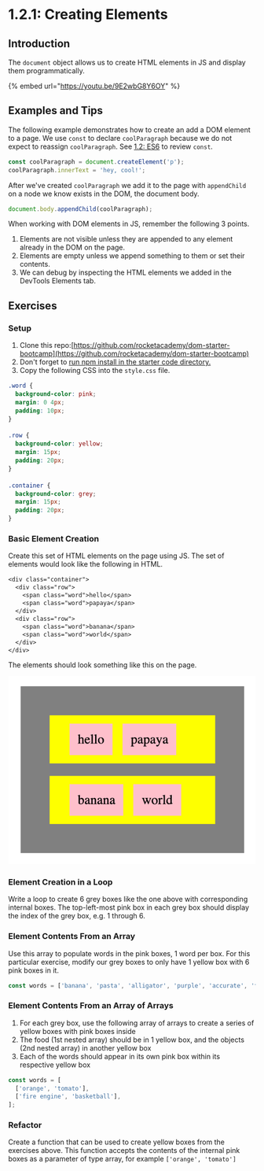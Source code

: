 # 1.2.1: Creating Elements

## Introduction

The `document` object allows us to create HTML elements in JS and display them programmatically.

{% embed url="https://youtu.be/9E2wbG8Y6OY" %}

## Examples and Tips

The following example demonstrates how to create an add a DOM element to a page. We use `const` to declare `coolParagraph` because we do not expect to reassign `coolParagraph`. See [1.2: ES6](../../0-language-and-tooling/0.2-es6/0.2.1-es6-basics.md#const-for-primitive-values-that-dont-change) to review `const`.

```javascript
const coolParagraph = document.createElement('p');
coolParagraph.innerText = 'hey, cool!';
```

After we've created `coolParagraph` we add it to the page with `appendChild` on a node we know exists in the DOM, the document body.

```javascript
document.body.appendChild(coolParagraph);
```

When working with DOM elements in JS, remember the following 3 points.

1. Elements are not visible unless they are appended to any element already in the DOM on the page.
2. Elements are empty unless we append something to them or set their contents.
3. We can debug by inspecting the HTML elements we added in the DevTools Elements tab.

## Exercises

### Setup

1. Clone this repo:[https://github.com/rocketacademy/dom-starter-bootcamp](https://github.com/rocketacademy/dom-starter-bootcamp)
2. Don't forget to [run npm install in the starter code directory.](../../logistics/required-hardware-and-software.md#eslint-npm-configuration-libraries)
3. Copy the following CSS into the `style.css` file.

```css
.word {
  background-color: pink;
  margin: 0 4px;
  padding: 10px;
}

.row {
  background-color: yellow;
  margin: 15px;
  padding: 20px;
}

.container {
  background-color: grey;
  margin: 15px;
  padding: 20px;
}
```

### Basic Element Creation

Create this set of HTML elements on the page using JS. The set of elements would look like the following in HTML.

```markup
<div class="container">
  <div class="row">
    <span class="word">hello</span>
    <span class="word">papaya</span>
  </div>
  <div class="row">
    <span class="word">banana</span>
    <span class="word">world</span>
  </div>
</div>
```

The elements should look something like this on the page.

![](<../../.gitbook/assets/Screen Shot 2020-09-29 at 6.52.58 PM.png>)

### Element Creation in a Loop

Write a loop to create 6 grey boxes like the one above with corresponding internal boxes. The top-left-most pink box in each grey box should display the index of the grey box, e.g. 1 through 6.

### Element Contents From an Array

Use this array to populate words in the pink boxes, 1 word per box. For this particular exercise, modify our grey boxes to only have 1 yellow box with 6 pink boxes in it.

```javascript
const words = ['banana', 'pasta', 'alligator', 'purple', 'accurate', 'fickle'];
```

### Element Contents From an Array of Arrays

1. For each grey box, use the following array of arrays to create a series of yellow boxes with pink boxes inside
2. The food (1st nested array) should be in 1 yellow box, and the objects (2nd nested array) in another yellow box
3. Each of the words should appear in its own pink box within its respective yellow box

```javascript
const words = [
  ['orange', 'tomato'],
  ['fire engine', 'basketball'],
];
```

### Refactor

Create a function that can be used to create yellow boxes from the exercises above. This function accepts the contents of the internal pink boxes as a parameter of type array, for example `['orange', 'tomato']`
